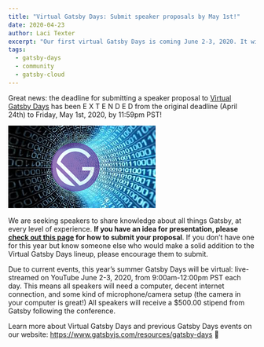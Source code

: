 ```yaml
---
title: "Virtual Gatsby Days: Submit speaker proposals by May 1st!"
date: 2020-04-23
author: Laci Texter
excerpt: "Our first virtual Gatsby Days is coming June 2-3, 2020. It will be live-streamed on YouTube from 9:00am to noon PST both days, and we want YOU to send in a speaker proposal!"
tags:
  - gatsby-days
  - community
  - gatsby-cloud
---
```


Great news: the deadline for submitting a speaker proposal to [Virtual Gatsby Days](https://www.gatsbyjs.com/resources/gatsby-days/) has been E X T E N D E D from the original deadline (April 24th) to Friday, May 1st, 2020, by 11:59pm PST!

![Gatsby logo in virtual tunnel](./virtualGatsbyDays.jpg)

We are seeking speakers to share knowledge about all things Gatsby, at every level of experience. **If you have an idea for presentation, please [check out this page](https://docs.google.com/forms/d/e/1FAIpQLSfjUpqpmRL18ydo_PmC4jxvPG8xhOlix43KeRHOhUbPp3u7Mw/viewform?usp=sf_link) for how to submit your proposal**. If you don’t have one for this year but know someone else who would make a solid addition to the Virtual Gatsby Days lineup, please encourage them to submit.

Due to current events, this year’s summer Gatsby Days will be virtual: live-streamed on YouTube June 2-3, 2020, from 9:00am-12:00pm PST each day. This means all speakers will need a computer, decent internet connection, and some kind of microphone/camera setup (the camera in your computer is great!) All speakers will receive a \$500.00 stipend from Gatsby following the conference.

Learn more about Virtual Gatsby Days and previous Gatsby Days events on our website: <https://www.gatsbyjs.com/resources/gatsby-days> 💜

